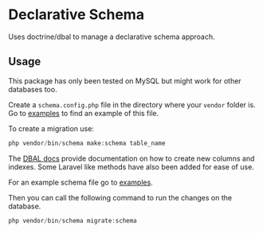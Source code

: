 # Declarative Schema

Uses doctrine/dbal to manage a declarative schema approach.

## Usage

This package has only been tested on MySQL but might work for other databases too.

Create a `schema.config.php` file in the directory where your `vendor` folder is. 
Go to [examples](examples/schema.config.php) to find an example of this file.

To create a migration use:

```PHP
php vendor/bin/schema make:schema table_name
```

The [DBAL docs](https://www.doctrine-project.org/projects/doctrine-dbal/en/latest/reference/schema-representation.html#column) provide documentation on how to create new columns and indexes. Some Laravel like methods have also been added for ease of use. 

For an example schema file go to [examples](examples/example_schema.php).

Then you can call the following command to run the changes on the database.

```PHP
php vendor/bin/schema migrate:schema
```

